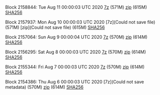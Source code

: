 Block 2158844: Tue Aug 11 00:00:03 UTC 2020 [7z]() (571M) [zip]() (615M) [SHA256]()

Block 2157937: Mon Aug 10 00:00:03 UTC 2020 [7z](Could not save file) (571M) [zip](Could not save file) (615M) [SHA256](https://transfer.sh/X6kzc/sha256.txt)

Block 2157064: Sun Aug  9 00:00:04 UTC 2020 [7z]() (570M) [zip]() (614M) [SHA256]()

Block 2156295: Sat Aug  8 00:00:03 UTC 2020 [7z]() (570M) [zip]() (614M) [SHA256]()

Block 2155344: Fri Aug  7 00:00:03 UTC 2020 [7z]() (570M) [zip]() (614M) [SHA256]()

Block 2154386: Thu Aug  6 00:00:03 UTC 2020 [7z](Could not save metadata) (570M) [zip]() (614M) [SHA256](https://transfer.sh/L9ndr/sha256.txt)
